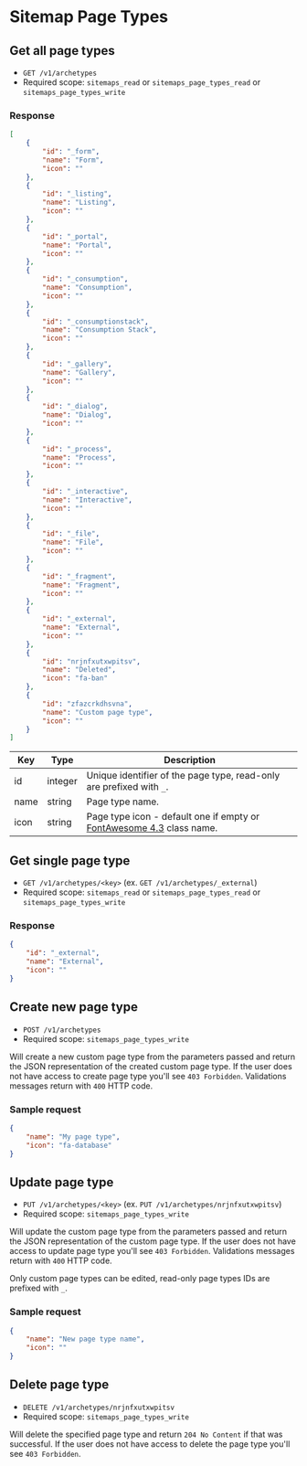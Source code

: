 # Sitemap Page Types

## Get all page types

* `GET /v1/archetypes`
* Required scope: `sitemaps_read` or `sitemaps_page_types_read` or `sitemaps_page_types_write`

### Response
``` json
[
    {
        "id": "_form",
        "name": "Form",
        "icon": ""
    },
    {
        "id": "_listing",
        "name": "Listing",
        "icon": ""
    },
    {
        "id": "_portal",
        "name": "Portal",
        "icon": ""
    },
    {
        "id": "_consumption",
        "name": "Consumption",
        "icon": ""
    },
    {
        "id": "_consumptionstack",
        "name": "Consumption Stack",
        "icon": ""
    },
    {
        "id": "_gallery",
        "name": "Gallery",
        "icon": ""
    },
    {
        "id": "_dialog",
        "name": "Dialog",
        "icon": ""
    },
    {
        "id": "_process",
        "name": "Process",
        "icon": ""
    },
    {
        "id": "_interactive",
        "name": "Interactive",
        "icon": ""
    },
    {
        "id": "_file",
        "name": "File",
        "icon": ""
    },
    {
        "id": "_fragment",
        "name": "Fragment",
        "icon": ""
    },
    {
        "id": "_external",
        "name": "External",
        "icon": ""
    },
    {
        "id": "nrjnfxutxwpitsv",
        "name": "Deleted",
        "icon": "fa-ban"
    },
    {
        "id": "zfazcrkdhsvna",
        "name": "Custom page type",
        "icon": ""
    }
]
```
Key | Type | Description
--- | --- | ---
id | integer | Unique identifier of the page type, read-only are prefixed with `_`.
name | string | Page type name.
icon | string | Page type icon - default one if empty or [FontAwesome 4.3](http://fortawesome.github.io/Font-Awesome/) class name.

## Get single page type

* `GET /v1/archetypes/<key>` (ex. `GET /v1/archetypes/_external`)
* Required scope: `sitemaps_read` or `sitemaps_page_types_read` or `sitemaps_page_types_write`

### Response
``` json
{
    "id": "_external",
    "name": "External",
    "icon": ""
}
```

## Create new page type

* `POST /v1/archetypes`
* Required scope: `sitemaps_page_types_write`

Will create a new custom page type from the parameters passed and return the JSON representation of the created custom page type. If the user does not have access to create page type you'll see `403 Forbidden`. Validations messages return with `400` HTTP code.

### Sample request
``` json
{
    "name": "My page type",
    "icon": "fa-database"
}
```

## Update page type

* `PUT /v1/archetypes/<key>` (ex. `PUT /v1/archetypes/nrjnfxutxwpitsv`)
* Required scope: `sitemaps_page_types_write`

Will update the custom page type from the parameters passed and return the JSON representation of the custom page type. If the user does not have access to update page type you'll see `403 Forbidden`. Validations messages return with `400` HTTP code.

Only custom page types can be edited, read-only page types IDs are prefixed with `_`.

### Sample request
``` json
{
    "name": "New page type name",
    "icon": ""
}
```

## Delete page type

* `DELETE /v1/archetypes/nrjnfxutxwpitsv`
* Required scope: `sitemaps_page_types_write`

Will delete the specified page type and return `204 No Content` if that was successful. If the user does not have access to delete the page type you'll see `403 Forbidden`.
